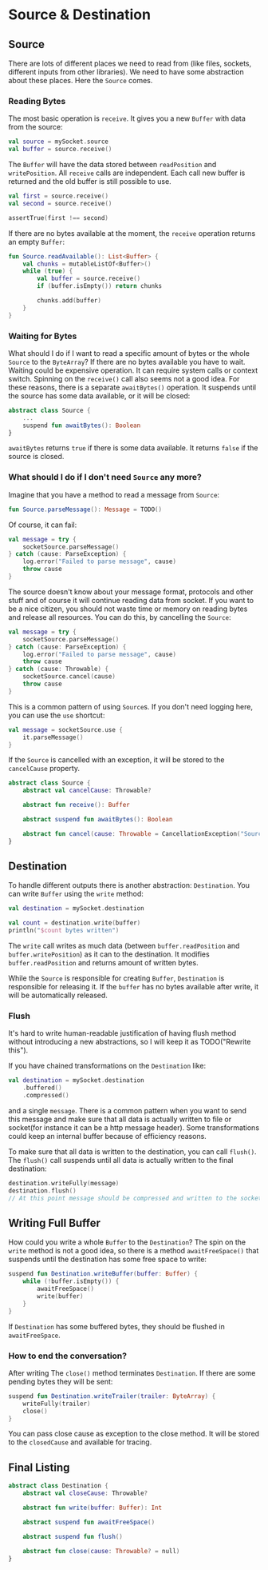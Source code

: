 # Source & Destination

## Source

There are lots of different places we need to read from (like files, sockets, different inputs from other libraries). We
need to have some abstraction about these places. Here the `Source` comes.

### Reading Bytes

The most basic operation is `receive`. It gives you a new `Buffer` with data from the source:

```kotlin
val source = mySocket.source
val buffer = source.receive()
```

The `Buffer` will have the data stored between `readPosition` and `writePosition`.
All `receive` calls are independent. Each call new buffer is returned and the old buffer is still possible to use.

```kotlin
val first = source.receive()
val second = source.receive()

assertTrue(first !== second)
```

If there are no bytes available at the moment, the `receive` operation returns an empty `Buffer`:

```kotlin
fun Source.readAvailable(): List<Buffer> {
    val chunks = mutableListOf<Buffer>()
    while (true) {
        val buffer = source.receive()
        if (buffer.isEmpty()) return chunks

        chunks.add(buffer)
    }
}
```

### Waiting for Bytes

What should I do if I want to read a specific amount of bytes or the whole `Source` to the `ByteArray`? If there are no
bytes available you have to wait. Waiting could be expensive operation. It can require system calls or context switch.
Spinning on the `receive()` call also seems not a good idea. For these reasons, there is a separate `awaitBytes()`
operation. It suspends until the source has some data available, or it will be closed:

```kotlin
abstract class Source {
    ...
    suspend fun awaitBytes(): Boolean
}
```

`awaitBytes` returns `true` if there is some data available. It returns `false` if the source is closed.

### What should I do if I don't need `Source` any more?

Imagine that you have a method to read a message from `Source`:

```kotlin
fun Source.parseMessage(): Message = TODO()
```

Of course, it can fail:

```kotlin
val message = try {
    socketSource.parseMessage()
} catch (cause: ParseException) {
    log.error("Failed to parse message", cause)
    throw cause
}
```

The source doesn't know about your message format, protocols and other stuff and of course it will continue reading data
from socket. If you want to be a nice citizen, you should not waste time or memory on reading bytes and release all
resources. You can do this, by cancelling the `Source`:

```kotlin
val message = try {
    socketSource.parseMessage()
} catch (cause: ParseException) {
    log.error("Failed to parse message", cause)
    throw cause
} catch (cause: Throwable) {
    socketSource.cancel(cause)
    throw cause
}
```

This is a common pattern of using `Source`s. If you don't need logging here, you can use the `use` shortcut:

```kotlin
val message = socketSource.use {
    it.parseMessage()
}
```

If the `Source` is cancelled with an exception, it will be stored to the `cancelCause` property.

```kotlin
abstract class Source {
    abstract val cancelCause: Throwable?

    abstract fun receive(): Buffer

    abstract suspend fun awaitBytes(): Boolean

    abstract fun cancel(cause: Throwable = CancellationException("Source has been cancelled"))
}
```

## Destination

To handle different outputs there is another abstraction: `Destination`.
You can write `Buffer` using the `write` method:

```kotlin
val destination = mySocket.destination

val count = destination.write(buffer)
println("$count bytes written")
```

The `write` call writes as much data (between `buffer.readPosition` and `buffer.writePosition`) as it can to the
destination. It modifies `buffer.readPosition` and returns amount of written bytes.

While the `Source` is responsible for creating `Buffer`, `Destination` is responsible for releasing it. If the `buffer`
has no bytes available after write, it will be automatically released.

### Flush

It's hard to write human-readable justification of having flush method without introducing a new abstractions, so I will
keep it as TODO("Rewrite this").

If you have chained transformations on the `Destination` like:

```kotlin
val destination = mySocket.destination
    .buffered()
    .compressed()
```

and a single `message`. There is a common pattern when you want to send this message and make sure that all data is
actually written to file or socket(for instance it can be a http message header). Some transformations could keep an
internal buffer because of efficiency reasons.

To make sure that all data is written to the destination, you can call `flush()`. The `flush()` call suspends until all
data is actually written to the final destination:

```kotlin
destination.writeFully(message)
destination.flush()
// At this point message should be compressed and written to the socket.
```

## Writing Full Buffer

How could you write a whole `Buffer` to the `Destination`? The spin on the `write` method is not a good idea, so there
is a method `awaitFreeSpace()` that suspends until the destination has some free space to write:

```kotlin
suspend fun Destination.writeBuffer(buffer: Buffer) {
    while (!buffer.isEmpty()) {
        awaitFreeSpace()
        write(buffer)
    }
}
```

If `Destination` has some buffered bytes, they should be flushed in `awaitFreeSpace`.

### How to end the conversation?

After writing The `close()` method terminates `Destination`. If there are some pending bytes they will be sent:

```kotlin
suspend fun Destination.writeTrailer(trailer: ByteArray) {
    writeFully(trailer)
    close()
}
```

You can pass close cause as exception to the close method. It will be stored to the `closedCause` and available for
tracing.

## Final Listing

```kotlin
abstract class Destination {
    abstract val closeCause: Throwable?

    abstract fun write(buffer: Buffer): Int

    abstract suspend fun awaitFreeSpace()

    abstract suspend fun flush()

    abstract fun close(cause: Throwable? = null)
}
```
